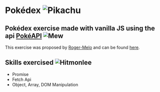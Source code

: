 # Pokédex ![Pikachu](https://raw.githubusercontent.com/PokeAPI/sprites/master/sprites/pokemon/25.png)

## Pokédex exercise made with vanilla JS using the api [PokéAPI](https://pokeapi.co/) ![Mew](https://raw.githubusercontent.com/PokeAPI/sprites/master/sprites/pokemon/151.png)
  This exercise was proposed by [Roger-Melo](https://github.com/Roger-Melo)
  and can be found [here](https://github.com/Roger-Melo/pokedex).

## Skills exercised ![Hitmonlee](https://raw.githubusercontent.com/PokeAPI/sprites/master/sprites/pokemon/106.png)
  - Promise
  - Fetch Api
  - Object, Array, DOM Manipulation
